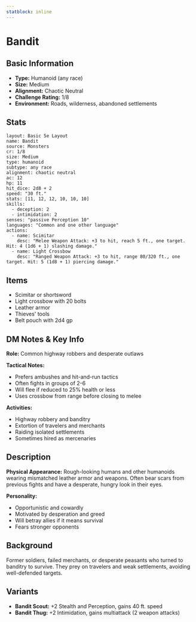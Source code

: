 ```yaml
---
statblock: inline
---
```


# Bandit

## Basic Information
- **Type:** Humanoid (any race)
- **Size:** Medium
- **Alignment:** Chaotic Neutral
- **Challenge Rating:** 1/8
- **Environment:** Roads, wilderness, abandoned settlements

## Stats
```statblock
layout: Basic 5e Layout
name: Bandit
source: Monsters
cr: 1/8
size: Medium
type: humanoid
subtype: any race
alignment: chaotic neutral
ac: 12
hp: 11
hit_dice: 2d8 + 2
speed: "30 ft."
stats: [11, 12, 12, 10, 10, 10]
skills:
  - deception: 2
  - intimidation: 2
senses: "passive Perception 10"
languages: "Common and one other language"
actions:
  - name: Scimitar
    desc: "Melee Weapon Attack: +3 to hit, reach 5 ft., one target. Hit: 4 (1d6 + 1) slashing damage."
  - name: Light Crossbow
    desc: "Ranged Weapon Attack: +3 to hit, range 80/320 ft., one target. Hit: 5 (1d8 + 1) piercing damage."
```

## Items
- Scimitar or shortsword
- Light crossbow with 20 bolts
- Leather armor
- Thieves' tools
- Belt pouch with 2d4 gp

## DM Notes & Key Info
**Role:** Common highway robbers and desperate outlaws

**Tactical Notes:**
- Prefers ambushes and hit-and-run tactics
- Often fights in groups of 2-6
- Will flee if reduced to 25% health or less
- Uses crossbow from range before closing to melee

**Activities:**
- Highway robbery and banditry
- Extortion of travelers and merchants
- Raiding isolated settlements
- Sometimes hired as mercenaries

## Description
**Physical Appearance:**
Rough-looking humans and other humanoids wearing mismatched leather armor and weapons. Often bear scars from previous fights and have a desperate, hungry look in their eyes.

**Personality:**
- Opportunistic and cowardly
- Motivated by desperation and greed
- Will betray allies if it means survival
- Fears stronger opponents

## Background
Former soldiers, failed merchants, or desperate peasants who turned to banditry to survive. They prey on travelers and weak settlements, avoiding well-defended targets.

## Variants
- **Bandit Scout:** +2 Stealth and Perception, gains 40 ft. speed
- **Bandit Thug:** +2 Intimidation, gains multiattack (2 weapon attacks)